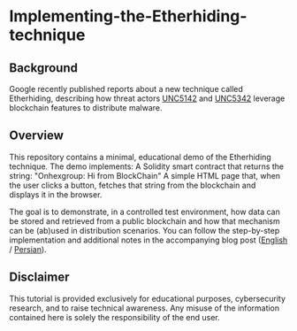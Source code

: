 # Implementing-the-Etherhiding-technique

## Background
Google recently published reports about a new technique called Etherhiding, describing how threat actors [UNC5142](https://onhexgroup.ir/unc5142-etherhiding-blockchain/) and [UNC5342](https://cloud.google.com/blog/topics/threat-intelligence/dprk-adopts-etherhiding) leverage blockchain features to distribute malware.

## Overview

This repository contains a minimal, educational demo of the Etherhiding technique. The demo implements: A Solidity smart contract that returns the string: "Onhexgroup: Hi from BlockChain"
A simple HTML page that, when the user clicks a button, fetches that string from the blockchain and displays it in the browser.

The goal is to demonstrate, in a controlled test environment, how data can be stored and retrieved from a public blockchain and how that mechanism can be (ab)used in distribution scenarios.
You can follow the step-by-step implementation and additional notes in the accompanying blog post ([English]() / [Persian]()).

## Disclaimer
This tutorial is provided exclusively for educational purposes, cybersecurity research, and to raise technical awareness. Any misuse of the information contained here is solely the responsibility of the end user.
